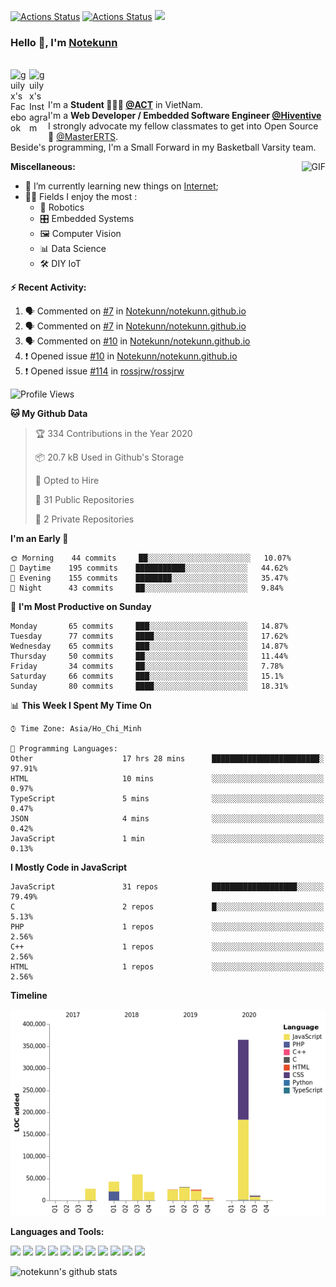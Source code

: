 [![Actions Status](https://github.com/Notekunn/Notekunn/workflows/wakatime-stats/badge.svg)](https://github.com/Notekunn/Notekunn/actions)
[![Actions Status](https://github.com/Notekunn/Notekunn/workflows/update-gh-activity/badge.svg)](https://github.com/Notekunn/Notekunn/actions)
![](https://visitor-badge.glitch.me/badge?page_id=guilyx.guilyx)

### Hello 👋, I'm [Notekunn](https://Notekunn.github.io) 

<br/>
<a href="https://www.facebook.com/ShiinDz">
  <img align="left" alt="guilyx's Facebook" width="30px" src="https://image.flaticon.com/icons/svg/2111/2111342.svg" />
</a>
<a href="https://www.instagram.com/_unique.scary_">
  <img align="left" alt="guilyx's Instagram" width="30px" src="https://image.flaticon.com/icons/svg/2111/2111421.svg" />
</a> <br /> <br />

I'm a **Student 👨🏽‍💼 [@ACT](http://actvn.edu.vn/)** in VietNam. <br />
I'm a **Web Developer / Embedded Software Engineer [@Hiventive](https://www.hiventive.com)**  <br />
I strongly advocate my fellow classmates to get into Open Source 📢 [@MasterERTS](https://github.com/MasterERTS).  <br />
Beside's programming, I'm a Small Forward in my Basketball Varsity team. <br />

  <img align="right" alt="GIF" src="https://media1.tenor.com/images/1c6140897565e34a4e98f618e220dc0d/tenor.gif?itemid=9358372" />
  
**Miscellaneous:**

- 📖 I’m currently learning new things on [Internet](https://www.google.com.vn);
- 🤹🏽 Fields I enjoy the most :
  - 🤖 Robotics 
  - 🎛 Embedded Systems
  - 🖼 Computer Vision
  - 📊 Data Science
  - 🛠 DIY IoT

**:zap: Recent Activity:**

<!--START_SECTION:activity-->
1. 🗣 Commented on [#7](https://github.com//Notekunn/notekunn.github.io/issues/7) in [Notekunn/notekunn.github.io](https://github.com//Notekunn/notekunn.github.io)
2. 🗣 Commented on [#7](https://github.com//Notekunn/notekunn.github.io/issues/7) in [Notekunn/notekunn.github.io](https://github.com//Notekunn/notekunn.github.io)
3. 🗣 Commented on [#10](https://github.com//Notekunn/notekunn.github.io/issues/10) in [Notekunn/notekunn.github.io](https://github.com//Notekunn/notekunn.github.io)
4. ❗️ Opened issue [#10](https://github.com//Notekunn/notekunn.github.io/issues/10) in [Notekunn/notekunn.github.io](https://github.com//Notekunn/notekunn.github.io)
5. ❗️ Opened issue [#114](https://github.com//rossjrw/rossjrw/issues/114) in [rossjrw/rossjrw](https://github.com//rossjrw/rossjrw)
<!--END_SECTION:activity-->

<!--START_SECTION:waka-->
![Profile Views](http://img.shields.io/badge/Profile%20Views-5-blue)

**🐱 My Github Data** 

> 🏆 334 Contributions in the Year 2020
 > 
> 📦 20.7 kB Used in Github's Storage 
 > 
> 💼 Opted to Hire
 > 
> 📜 31 Public Repositories
 > 
> 🔑 2 Private Repositories 

**I'm an Early 🐤** 

```text
🌞 Morning    44 commits     ██░░░░░░░░░░░░░░░░░░░░░░░   10.07% 
🌆 Daytime    195 commits    ███████████░░░░░░░░░░░░░░   44.62% 
🌃 Evening    155 commits    ████████░░░░░░░░░░░░░░░░░   35.47% 
🌙 Night      43 commits     ██░░░░░░░░░░░░░░░░░░░░░░░   9.84%

```
📅 **I'm Most Productive on Sunday** 

```text
Monday       65 commits     ███░░░░░░░░░░░░░░░░░░░░░░   14.87% 
Tuesday      77 commits     ████░░░░░░░░░░░░░░░░░░░░░   17.62% 
Wednesday    65 commits     ███░░░░░░░░░░░░░░░░░░░░░░   14.87% 
Thursday     50 commits     ██░░░░░░░░░░░░░░░░░░░░░░░   11.44% 
Friday       34 commits     ██░░░░░░░░░░░░░░░░░░░░░░░   7.78% 
Saturday     66 commits     ███░░░░░░░░░░░░░░░░░░░░░░   15.1% 
Sunday       80 commits     ████░░░░░░░░░░░░░░░░░░░░░   18.31%

```


📊 **This Week I Spent My Time On** 

```text
⌚︎ Time Zone: Asia/Ho_Chi_Minh

💬 Programming Languages: 
Other                    17 hrs 28 mins      ████████████████████████░   97.91% 
HTML                     10 mins             ░░░░░░░░░░░░░░░░░░░░░░░░░   0.97% 
TypeScript               5 mins              ░░░░░░░░░░░░░░░░░░░░░░░░░   0.47% 
JSON                     4 mins              ░░░░░░░░░░░░░░░░░░░░░░░░░   0.42% 
JavaScript               1 min               ░░░░░░░░░░░░░░░░░░░░░░░░░   0.13%

```

**I Mostly Code in JavaScript** 

```text
JavaScript               31 repos            ███████████████████░░░░░░   79.49% 
C                        2 repos             █░░░░░░░░░░░░░░░░░░░░░░░░   5.13% 
PHP                      1 repos             ░░░░░░░░░░░░░░░░░░░░░░░░░   2.56% 
C++                      1 repos             ░░░░░░░░░░░░░░░░░░░░░░░░░   2.56% 
HTML                     1 repos             ░░░░░░░░░░░░░░░░░░░░░░░░░   2.56%

```


**Timeline**

![Chart not found](https://github.com/Notekunn/Notekunn/blob/master/charts/bar_graph.png) 


<!--END_SECTION:waka-->

**Languages and Tools:**  

<code><img height="50" src="https://image.flaticon.com/icons/svg/2861/2861557.svg"></code>
<code><img height="50" src="https://image.flaticon.com/icons/svg/3190/3190604.svg"></code>
<code><img height="50" src="https://image.flaticon.com/icons/svg/2942/2942156.svg"></code>
<code><img height="50" src="https://img.icons8.com/color/48/000000/golang.png"></code>
<code><img height="50" src="https://image.flaticon.com/icons/svg/1628/1628182.svg"></code>
<code><img height="50" src="https://image.flaticon.com/icons/png/512/2085/2085061.png"></code>
<code><img height="50" src="https://image.flaticon.com/icons/svg/2535/2535543.svg"></code>
<code><img height="50" src="https://cdn.icon-icons.com/icons2/1508/PNG/512/matlab_104289.png"></code>
<code><img height="50" src="https://image.flaticon.com/icons/svg/2721/2721297.svg"></code>
<code><img height="50" src="https://image.flaticon.com/icons/svg/752/752605.svg"></code>
<code><img height="50" src="https://image.flaticon.com/icons/svg/1680/1680899.svg"></code>

![notekunn's github stats](https://github-readme-stats.vercel.app/api?username=notekunn&show_icons=true&hide_border=true)
